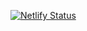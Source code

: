 [![Netlify Status](https://api.netlify.com/api/v1/badges/c28ba3ef-b6fb-4196-932d-bfa025239a24/deploy-status)](https://app.netlify.com/sites/rdmgeospatial/deploys)
